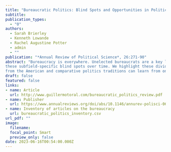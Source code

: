 ```yaml
---
title: "Bureaucratic Politics: Blind Spots and Opportunities in Political Science"
subtitle: 
publication_types:
  - "0"
authors:
  - Sarah Brierley
  - Kenneth Lowande
  - Rachel Augustine Potter
  - admin
  - ""
publication: "*Annual Review of Political Science*, 26:271-90"
abstract: "Bureaucracy is everywhere. Unelected bureaucrats are a key link between government and citizens, between policy and implementation. Bureaucratic politics constitutes a growing share of research in political science. But the way bureaucracy is studied varies widely, permitting theoretical and empirical blind spots as well as opportunities for innovation. Scholars of American politics tend to focus on bureaucratic policy making at the national level, while comparativists often home in on local implementation by street-level bureaucrats. Data availability and professional incentives have reinforced
these subfield-specific blind spots over time. We highlight these divides in three prominent research areas: the selection and retention of bureaucratic personnel, oversight of bureaucratic activities, and opportunities for influence by actors external to the bureaucracy. Our survey reveals how scholars
from the American and comparative politics traditions can learn from one another."  
draft: false
featured: false
links:
- name: Article
  url: http://www.guillermotoral.com/bureaucratic_politics_review.pdf
- name: Publisher
  url: https://www.annualreviews.org/doi/abs/10.1146/annurev-polisci-061621-084933
- name: Inventory of articles on the bureaucracy
  url: bureaucratic_politics_inventory.csv 
url_pdf: ""
image:
  filename: 
  focal_point: Smart
  preview_only: false
date: 2023-06-16T00:54:00.000Z
---
```

